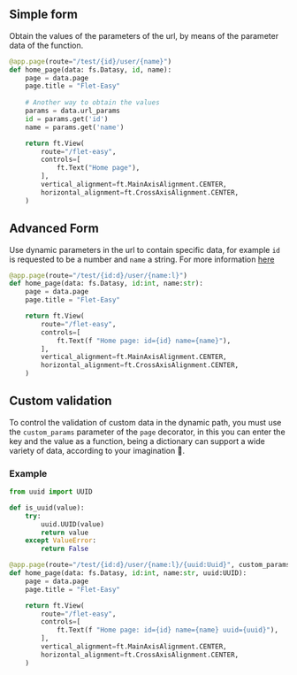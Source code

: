 ## **Simple form**
Obtain the values of the parameters of the url, by means of the parameter data of the function.
  
```python hl_lines="1 7-9"
@app.page(route="/test/{id}/user/{name}")
def home_page(data: fs.Datasy, id, name):
    page = data.page
    page.title = "Flet-Easy"
    
    # Another way to obtain the values
    params = data.url_params
    id = params.get('id')
    name = params.get('name')

    return ft.View(
        route="/flet-easy",
        controls=[
            ft.Text("Home page"),
        ],
        vertical_alignment=ft.MainAxisAlignment.CENTER,
        horizontal_alignment=ft.CrossAxisAlignment.CENTER,
    )
```
## **Advanced Form**
Use dynamic parameters in the url to contain specific data, for example `id` is requested to be a number and `name` a string. For more information [here](https://github.com/r1chardj0n3s/parse#format-specification)

```python hl_lines="1-2 9"
@app.page(route="/test/{id:d}/user/{name:l}")
def home_page(data: fs.Datasy, id:int, name:str):
    page = data.page
    page.title = "Flet-Easy"

    return ft.View(
        route="/flet-easy",
        controls=[
            ft.Text(f "Home page: id={id} name={name}"),
        ],
        vertical_alignment=ft.MainAxisAlignment.CENTER,
        horizontal_alignment=ft.CrossAxisAlignment.CENTER,
    )
```
## **Custom validation**
To control the validation of custom data in the dynamic path, you must use the `custom_params` parameter of the `page` decorator, in this you can enter the key and the value as a function, being a dictionary can support a wide variety of data, according to your imagination 🤔.
  
### **Example**
```python hl_lines="10-11 18"
from uuid import UUID

def is_uuid(value):
    try:
        uuid.UUID(value)
        return value
    except ValueError:
        return False

@app.page(route="/test/{id:d}/user/{name:l}/{uuid:Uuid}", custom_params={"Uuid": is_uuid})
def home_page(data: fs.Datasy, id:int, name:str, uuid:UUID):
    page = data.page
    page.title = "Flet-Easy"

    return ft.View(
        route="/flet-easy",
        controls=[
            ft.Text(f "Home page: id={id} name={name} uuid={uuid}"),
        ],
        vertical_alignment=ft.MainAxisAlignment.CENTER,
        horizontal_alignment=ft.CrossAxisAlignment.CENTER,
    )
```

  